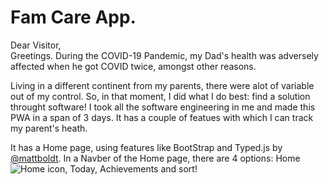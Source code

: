 # Fam Care App.

Dear Visitor,<br />
Greetings. During the COVID-19 Pandemic, my Dad's health was adversely affected when he got COVID twice, amongst other reasons. <br />

Living in a different continent from my parents, there were alot of variable out of my control. So, in that moment, I did what I do best: find a solution throught software! I took all the software engineering in me and made this PWA in a span of 3 days. It has a couple of featues with which I can track my parent's heath.<br/>

It has a Home page, using features like BootStrap and Typed.js by [@mattboldt](https://github.com/mattboldt/typed.js). In a Navber of the Home page, there are 4 options: Home![Home icon](), Today, Achievements and sort! <i class="fas fa-home"></i>
